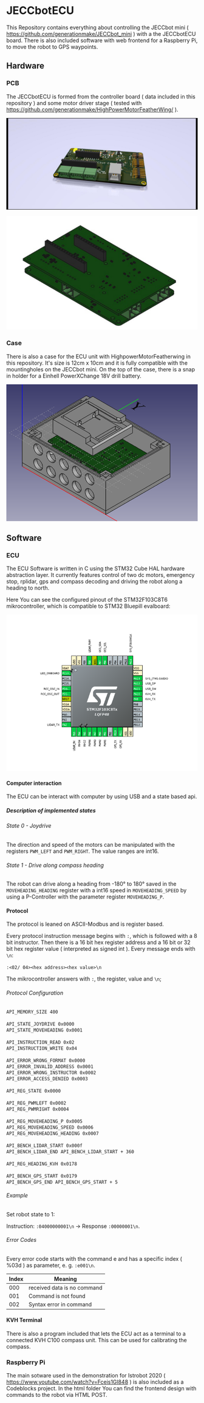 # JECCbotECU

This Repository contains everything about controlling the JECCbot mini ( https://github.com/generationmake/JECCbot_mini ) with a the JECCbotECU board. There is also included software with web frontend for a Raspberry Pi, to move the robot to GPS waypoints.

## Hardware

### PCB

The JECCbotECU is formed from the controller board ( data included in this repository ) and some motor driver stage ( tested with https://github.com/generationmake/HighPowerMotorFeatherWing/ ).

![JECCbotECU rendering](hardware/controlpcb/productiondata/JECCbotECU.jpg)

![JECCbotECU with HighpowerMotorFeatherwing](hardware/controlpcb/productiondata/completeUnit.png)

### Case

There is also a case for the ECU unit with HighpowerMotorFeatherwing in this repository. It's size is 12cm x 10cm and it is fully compatible with the mountingholes on the JECCbot mini. On the top of the case, there is a snap in holder for a Einhell PowerXChange 18V drill battery.

![JECCbotECU case](hardware/case/productiondata/case.png)

## Software

### ECU 
 
The ECU Software is written in C using the STM32 Cube HAL hardware abstraction layer. It currently features control of two dc motors, emergency stop, rplidar, gps and compass decoding and driving the robot along a heading to north.

Here You can see the configured pinout of the STM32F103C8T6 mikrocontroller, which is compatible to STM32 Bluepill evalboard:

![JECCbotECU pinout](hardware/controlpcb/productiondata/pinout.png)

#### Computer interaction

The ECU can be interact with computer by using USB and a state based api.

##### Description of implemented states

###### State 0 - Joydrive

The direction and speed of the motors can be manipulated with the registers ```PWM_LEFT``` and ```PWM_RIGHT```. The value ranges are int16.

###### State 1 - Drive along compass heading

The robot can drive along a heading from -180° to 180° saved in the ```MOVEHEADING_HEADING``` register with a int16 speed in ```MOVEHEADING_SPEED``` by using a P-Controller with the parameter register ```MOVEHEADING_P```.

#### Protocol

The protocol is leaned on ASCII-Modbus and is register based. 

Every protocol instruction message begins with ```:```, which is followed with a 8 bit instructor. Then there is a 16 bit hex register address and a 16 bit or 32 bit hex register value ( interpreted as signed int ). Every message ends with ```\n```: 

```:<02/ 04><hex address><hex value>\n```

The mikrocontroller answers with ```:```, the register, value and ```\n```;

###### Protocol Configuration

```
API_MEMORY_SIZE 400

API_STATE_JOYDRIVE 0x0000
API_STATE_MOVEHEADING 0x0001

API_INSTRUCTION_READ 0x02
API_INSTRUCTION_WRITE 0x04

API_ERROR_WRONG_FORMAT 0x0000
API_ERROR_INVALID_ADDRESS 0x0001
API_ERROR_WRONG_INSTRUCTOR 0x0002
API_ERROR_ACCESS_DENIED 0x0003

API_REG_STATE 0x0000

API_REG_PWMLEFT 0x0002
API_REG_PWMRIGHT 0x0004

API_REG_MOVEHEADING_P 0x0005
API_REG_MOVEHEADING_SPEED 0x0006
API_REG_MOVEHEADING_HEADING 0x0007

API_BENCH_LIDAR_START 0x000f
API_BENCH_LIDAR_END API_BENCH_LIDAR_START + 360

API_REG_HEADING_KVH 0x0178

API_BENCH_GPS_START 0x0179
API_BENCH_GPS_END API_BENCH_GPS_START + 5
```

###### Example

Set robot state to 1:

Instruction: ```:04000000001\n``` -> Response ```:00000001\n```.


###### Error Codes

Every error code starts with the command e and has a specific index ( %03d ) as parameter, e. g. ```:e001\n```.

| Index | Meaning |
| ----- | ------- |
| 000 | received data is no command |
| 001 | Command is not found |
| 002 | Syntax error in command |

#### KVH Terminal

There is also a program included that lets the ECU act as a terminal to a connected KVH C100 compass unit. This can be used for calibrating the compass.

### Raspberry Pi

The main sotware used in the demonstration for Istrobot 2020 ( https://www.youtube.com/watch?v=Fceis1Gl848 ) is also included as a Codeblocks project.
In the html folder You can find the frontend design with commands to the robot via HTML POST.
